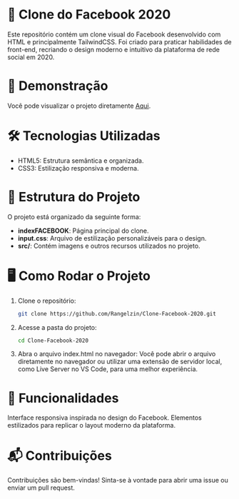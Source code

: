 # 🎵 Clone do Facebook 2020
Este repositório contém um clone visual do Facebook desenvolvido com HTML e principalmente TailwindCSS. Foi criado para praticar habilidades de front-end, recriando o design moderno e intuitivo da plataforma de rede social em 2020.

# 🚀 Demonstração
Você pode visualizar o projeto diretamente <a href="https://rangelzin.github.io/Clone-Facebook-2020/src/indexFACEBOOK.html">Aqui</a>.

# 🛠️ Tecnologias Utilizadas
 - HTML5: Estrutura semântica e organizada.
 - CSS3: Estilização responsiva e moderna.

# 📂 Estrutura do Projeto
O projeto está organizado da seguinte forma:

- **indexFACEBOOK**: Página principal do clone.
- **input.css**: Arquivo de estilização personalizáveis para o design.
- **src/**: Contém imagens e outros recursos utilizados no projeto.

# 🖥️ Como Rodar o Projeto

1. Clone o repositório:
    ```bash
    git clone https://github.com/Rangelzin/Clone-Facebook-2020.git 
    ``` 

2. Acesse a pasta do projeto:
    ```bash
   cd Clone-Facebook-2020  
    ```
3. Abra o arquivo index.html no navegador:
    Você pode abrir o arquivo diretamente no navegador ou utilizar uma extensão de servidor local, como Live Server no VS Code, para uma melhor experiência.

# 🌟 Funcionalidades
Interface responsiva inspirada no design do Facebook.
Elementos estilizados para replicar o layout moderno da plataforma.

# 📬 Contribuições
Contribuições são bem-vindas! Sinta-se à vontade para abrir uma issue ou enviar um pull request.